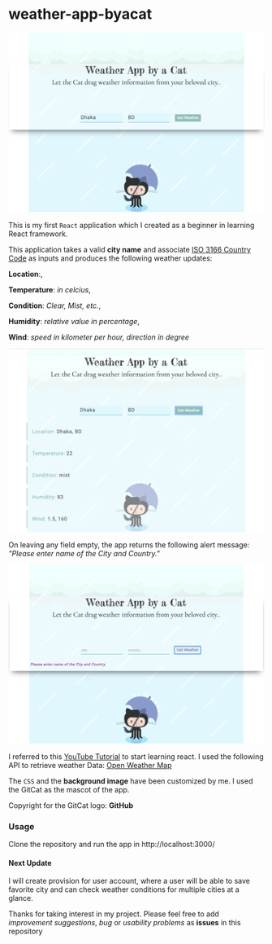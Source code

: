 # weather-app-byacat

![App Preview](https://github.com/Nazarah/weather-app-byacat/blob/gh-pages/static/media/Preview.png "Application Preview")


This is my first `React` application which I created as a beginner in learning React framework.

This application takes a valid **city name** and associate [ISO 3166 Country Code](https://en.wikipedia.org/wiki/List_of_ISO_3166_country_codes) as inputs and produces the following weather updates:

**Location**:,

**Temperature**: *in celcius*,

**Condition**: *Clear, Mist, etc.*,

**Humidity**: *relative value in percentage*,

**Wind**: *speed in kilometer per hour, direction in degree*



![Weather Updates](https://github.com/Nazarah/weather-app-byacat/blob/gh-pages/static/media/WeatherResult.png "Weather result fetched for a city.")



On leaving any field empty, the app returns the following alert message: *"Please enter name of the City and Country."*



![Alert Text](https://github.com/Nazarah/weather-app-byacat/blob/gh-pages/static/media/Alert.png "Alert text on empty input submission.")



I referred to this [YouTube Tutorial](https://www.youtube.com/watch?v=204C9yNeOYI&list=PL0YyRgsdKp0qCuba8CBZGMNx0ZhfE39kJ&index=2&t=0s) to start learning react.
I used the following API to retrieve weather Data: [Open Weather Map](https://openweathermap.org/api)

The `CSS` and the **background image** have been customized by me.
I used the GitCat as the mascot of the app.

Copyright for the GitCat logo: **GitHub**

### Usage

Clone the repository and run the app in http://localhost:3000/

#### Next Update

I will create provision for user account, where a user will be able to save favorite city and can check weather conditions for multiple cities at a glance.



Thanks for taking interest in my project. 
Please feel free to add *improvement suggestions*, *bug* or *usability problems* as **issues** in this repository






